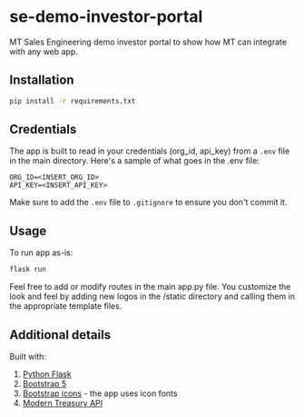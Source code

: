 # se-demo-investor-portal

MT Sales Engineering demo investor portal to show how MT can integrate with any web app.

## Installation

```bash
pip install -r requirements.txt
```
## Credentials
The app is built to read in your credentials (org_id, api_key) from a `.env` file in the main directory. Here's a sample of what goes in the .env file:
```
ORG_ID=<INSERT_ORG_ID>
API_KEY=<INSERT_API_KEY>
```
Make sure to add the `.env` file to `.gitignore` to ensure you don't commit it.

## Usage

To run app as-is:
```python
flask run
```
Feel free to add or modify routes in the main app.py file. You customize the look and feel by adding new logos in the /static directory and calling them in the appropriate template files.

## Additional details
Built with:
1. [Python Flask](https://flask.palletsprojects.com/en/2.2.x/)
2. [Bootstrap 5](https://getbootstrap.com/docs/5.3/getting-started/introduction/)
3. [Bootstrap icons](https://icons.getbootstrap.com/) - the app uses icon fonts
4. [Modern Treasury API](https://docs.moderntreasury.com/reference/getting-started)
